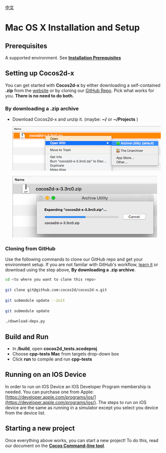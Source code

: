 <div class="langs">
  <a href="#" class="btn" onclick="toggleLanguage()">中文</a>
</div>

# Mac OS X Installation and Setup

## Prerequisites
A supported environment. See **[Installation Prerequisites](A/index.html)**

## Setting up Cocos2d-x
You can get started with __Cocos2d-x__ by either downloading a self-contained
__.zip__ from the [website](http://cocos2d-x.org/download) or by cloning our
[GitHub Repo](https://github.com/cocos2d/cocos2d-x). Pick what works for you.
__There is no need to do both.__

### By downloading a .zip archive
* Download Cocos2d-x and unzip it. (maybe: __~/__ or __~/Projects__ )

    ![](iOS-img/unzip.png "")

    ![](iOS-img/unzipping.png "")

### Cloning from GitHub
Use the following commands to clone our GitHub repo and get your environment setup.
If you are not familar with GitHub's workflow, [learn it](https://guides.github.com/activities/hello-world/) or download
using the step above, __By downloading a .zip archive__.

```sh
cd <to where you want to clone this repo>

git clone git@github.com:cocos2d/cocos2d-x.git

git submodule update --init

git submodule update

./download-deps.py
```

## Build and Run
* In __<cocos2d-x root>/build__, open __cocos2d_tests.xcodeproj__
* Choose __cpp-tests Mac__ from targets drop-down box
* Click __run__ to compile and run __cpp-tests__

## Running on an IOS Device
In order to run on IOS Device an IOS Developer Program membership is needed.
You can purchase one from Apple: [https://developer.apple.com/programs/ios/](https://developer.apple.com/programs/ios/).
The steps to run on iOS device are the same as running in a simulator except you
select you device from the device list.

## Starting a new project
Once everything above works, you can start a new project! To do this, read our
document on the **[Cocos Command-line tool](../editors_and_tools/cocosCLTool/)**.
